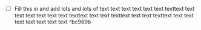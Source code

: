 - [ ] Fill this in and add lots and lots of text text text text text text texttext text text text text text text texttext text text texttext text text texttext text text text text text text text ^bc989b